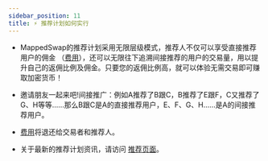 ```yaml
---
sidebar_position: 11
title: ⚡ 推荐计划如何实行
---
```


- MappedSwap的推荐计划采用无限层级模式，推荐人不仅可以享受直接推荐用户的佣金 （[费用](https://docs.mappedswap.io/docs/MappedSwap%20Protocol%20Chinese/Cross-Margin%20Swap%20Trading/FeesandLiquidations/)），还可以无限往下追溯间接推荐的用户的交易量，用以提升自己的返佣比例及佣金。只要您的返佣比例高，就可以体验无需交易即可赚取加密货币！

- 邀请朋友一起来吧!间接推广：例如A推荐了B跟C，B推荐了E跟F，C又推荐了G、H等等……那么B跟C是A的直接推荐用户，E、F、G、H……是A的间接推荐用户。

- [费用](https://docs.mappedswap.io/docs/MappedSwap%20Protocol%20Chinese/Cross-Margin%20Swap%20Trading/FeesandLiquidations/)将退还给交易者和推荐人。

- 关于最新的推荐计划资讯，请访问 [推荐页面](https://app.mappedswap.io/referral)。

